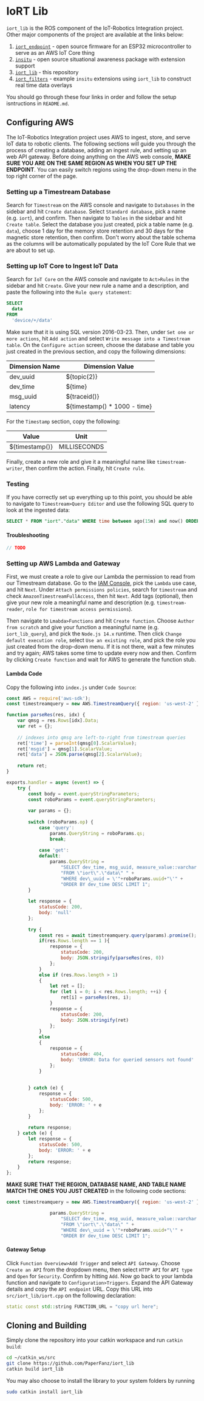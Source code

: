
# IoRT Lib

`iort_lib` is the ROS component of the IoT-Robotics Integration project. Other major components of the project are available at the links below:

1. [`iort_endpoint`](https://github.com/PaperFanz/iort_endpoint) - open source firmware for an ESP32 microcontroller to serve as an AWS IoT Core thing
2. [`insitu`](https://github.com/PaperFanz/insitu) - open source situational awareness package with extension support
3. [`iort_lib`](https://github.com/PaperFanz/iort_lib) - this repository
4. [`iort_filters`](https://github.com/PaperFanz/iort_filters) - example `insitu` extensions using `iort_lib` to construct real time data overlays

You should go through these four links in order and follow the setup isntructions in `README.md`.

## Configuring AWS

The IoT-Robotics Integration project uses AWS to ingest, store, and serve IoT data to robotic clients. The following sections will guide you through the process of creating a database, adding an ingest rule, and setting up an web API gateway. Before doing anything on the AWS web console, **MAKE SURE YOU ARE ON THE SAME REGION AS WHEN YOU SET UP THE ENDPOINT**. You can easily switch regions using the drop-down menu in the top right corner of the page.

### Setting up a Timestream Database

Search for `Timestream` on the AWS console and navigate to `Databases` in the sidebar and hit `Create database`. Select `Standard database`, pick a name (e.g. `iort`), and confirm. Then navigate to `Tables` in the sidebar and hit `Create table`. Select the database you just created, pick a table name (e.g. `data`), choose 1 day for the memory store retention and 30 days for the magnetic store retention, then confirm. Don't worry about the table schema as the columns will be automatically populated by the IoT Core Rule that we are about to set up.

### Setting up IoT Core to Ingest IoT Data

Search for `IoT Core` on the AWS console and navigate to `Act>Rules` in the sidebar and hit `Create`. Give your new rule a name and a description, and paste the following into the `Rule query statement`:

```sql
SELECT
  data
FROM
  'device/+/data'
```

Make sure that it is using SQL version 2016-03-23. Then, under `Set one or more actions`, hit `Add action` and select `Write message into a Timestream table`. On the `Configure action` screen, choose the database and table you just created in the previous section, and copy the following dimensions:

| Dimension Name | Dimension Value |
| -------------- | --------------- |
| dev_uuid | ${topic(2)} |
| dev_time | ${time} |
| msg_uuid | ${traceid()} |
| latency | ${timestamp() * 1000 - time} |

For the `Timestamp` section, copy the following:

| Value | Unit |
| ----- | ---- |
| ${timestamp()} | MILLISECONDS |

Finally, create a new role and give it a meaningful name like `timestream-writer`, then confirm the action. Finally, hit `Create rule`. 

### Testing

If you have correctly set up everything up to this point, you should be able to navigate to `Timestream>Query Editor` and use the following SQL query to look at the ingested data:

```sql
SELECT * FROM "iort"."data" WHERE time between ago(15m) and now() ORDER BY time DESC LIMIT 10 
```

#### Troubleshooting

```c
// TODO
```

### Setting up AWS Lambda and Gateway

First, we must create a role to give our Lambda the permission to read from our Timestream database. Go to the [IAM Console](https://console.aws.amazon.com/iam/home?#/roles$new?step=type), pick the `Lambda` use case, and hit `Next`. Under `Attach permissions policies`, search for `timestream` and check `AmazonTimestreamFullAccess`, then hit `Next`. Add tags (optional), then give your new role a meaningful name and description (e.g. `timestream-reader`, `role for timestream access permissions`).

Then navigate to `Lmabda>Functions` and hit `Create function`. Choose `Author from scratch` and give your function a meaningful name (e.g. `iort_lib_query`), and pick the `Node.js 14.x` runtime. Then click `Change default execution role`, select `Use an existing role`, and pick the role you just created from the drop-down menu. If it is not there, wait a few minutes and try again; AWS takes some time to update every now and then. Confirm by clicking `Create function` and wait for AWS to generate the function stub. 

#### Lambda Code

Copy the following into `index.js` under `Code Source`:

```js
const AWS = require('aws-sdk');
const timestreamquery = new AWS.TimestreamQuery({ region: 'us-west-2' });

function parseRes(res, idx) {
    var qmsg = res.Rows[idx].Data;
    var ret = {};
    
    // indexes into qmsg are left-to-right from timestream queries
    ret['time'] = parseInt(qmsg[0].ScalarValue);
    ret['msgid'] = qmsg[1].ScalarValue;
    ret['data'] = JSON.parse(qmsg[2].ScalarValue);
    
    return ret;
}

exports.handler = async (event) => {
    try {
        const body = event.queryStringParameters;
        const roboParams = event.queryStringParameters;
        
        var params = {};
        
        switch (roboParams.op) {
            case 'query':
                params.QueryString = roboParams.qs;
                break;
            
            case 'get':
            default:
                params.QueryString = 
                    "SELECT dev_time, msg_uuid, measure_value::varchar as data " +
                    "FROM \"iort\".\"data\" " + 
                    "WHERE dev\_uuid = \'"+roboParams.uuid+"\'" + 
                    "ORDER BY dev_time DESC LIMIT 1";
        }
        
        let response = {
            statusCode: 200,
            body: 'null'
        };
        
        try {
            const res = await timestreamquery.query(params).promise();
            if(res.Rows.length == 1 ){
                response = {
                    statusCode: 200,
                    body: JSON.stringify(parseRes(res, 0))
                };
            }
            else if (res.Rows.length > 1)
            {
                let ret = [];
                for (let i = 0; i < res.Rows.length; ++i) {
                    ret[i] = parseRes(res, i);
                }
                response = {
                    statusCode: 200,
                    body: JSON.stringify(ret)
                };
            }
            else
            {
                response = {
                    statusCode: 404,
                    body: 'ERROR: Data for queried sensors not found'
                };
            }
            
            
        } catch (e) {
            response = {
                statusCode: 500,
                body: 'ERROR: ' + e
            };
        }
        
        return response;
    } catch (e) {
        let response = {
            statusCode: 500,
            body: 'ERROR: ' + e
        };
        return response;
    }
};
```

**MAKE SURE THAT THE REGION, DATABASE NAME, AND TABLE NAME MATCH THE ONES YOU JUST CREATED** in the following code sections:

```js
const timestreamquery = new AWS.TimestreamQuery({ region: 'us-west-2' });
```

```js
                params.QueryString = 
                    "SELECT dev_time, msg_uuid, measure_value::varchar as data " +
                    "FROM \"iort\".\"data\" " + 
                    "WHERE dev\_uuid = \'"+roboParams.uuid+"\'" + 
                    "ORDER BY dev_time DESC LIMIT 1";
```

#### Gateway Setup

Click `Function Overview>Add Trigger` and select `API Gateway`. Choose `Create an API` from the dropdown menu, then select `HTTP API` for `API type` and `Open` for `Security`. Confirm by hitting `Add`. Now go back to your lambda function and navigate to `Configuration>Triggers`. Expand the API Gateway details and copy the `API endpoint` URL. Copy this URL into `src/iort_lib/iort.cpp` on the following declaration:

```cpp
static const std::string FUNCTION_URL = "copy url here";
```

## Cloning and Building

Simply clone the repository into your catkin workspace and run `catkin build`:

```sh
cd ~/catkin_ws/src
git clone https://github.com/PaperFanz/iort_lib
catkin build iort_lib
```

You may also choose to install the library to your system folders by running

```sh
sudo catkin install iort_lib
```

